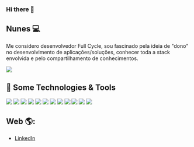 ### Hi there 👋

<!--
**ricardo-jnunes/ricardo-jnunes** is a ✨ _special_ ✨ repository because its `README.md` (this file) appears on your GitHub profile.

Here are some ideas to get you started:

- 🔭 I’m currently working on ...
- 🌱 I’m currently learning ...
- 👯 I’m looking to collaborate on ...
- 🤔 I’m looking for help with ...
- 💬 Ask me about ...
- 📫 How to reach me: ...
- 😄 Pronouns: ...
- ⚡ Fun fact: ...
-->

## Nunes 💻
Me considero desenvolvedor Full Cycle, sou fascinado pela ideia de "dono" no desenvolvimento de aplicações/soluções, conhecer toda a stack envolvida e pelo compartilhamento de conhecimentos.

<a href="https://github.com/ricardo-jnunes/ricardo-jnunes">
  <img align="center" src="https://github-readme-stats.vercel.app/api/top-langs/?username=ricardo-jnunes" />
</a>

## 🔧 Some Technologies & Tools
![](https://img.shields.io/badge/OS-Linux-informational?style=flat&logo=linux&logoColor=white&color=2bbc8a)
![](https://img.shields.io/badge/Code-Java-informational?style=flat&logo=java&logoColor=white&color=2bbc8a)
![](https://img.shields.io/badge/Code-PHP-informational?style=flat&logo=php&logoColor=white&color=2bbc8a)
![](https://img.shields.io/badge/Code-Python-informational?style=flat&logo=python&logoColor=white&color=2bbc8a)
![](https://img.shields.io/badge/Code-React-20232A?style=flat&logo=React&logoColor=white&color=2bbc8a)
![](https://img.shields.io/badge/Code-Angular-DD0031??style=flat&logo=angular&logoColor=white&color=2bbc8a)
![](https://img.shields.io/badge/Code-JavaScript-informational?style=flat&logo=javascript&logoColor=white&color=2bbc8a)
![](https://img.shields.io/badge/Tools-Node.js-43853D?style=flat&logo=node.js&logoColor=white&color=2bbc8a)
![](https://img.shields.io/badge/Style-Sass-CC6699?style=flat&logo=sass&logoColor=white&color=2bbc8a)
![](https://img.shields.io/badge/Shell-Bash-informational?style=flat&logo=gnu-bash&logoColor=white&color=2bbc8a)
![](https://img.shields.io/badge/Tools-Docker-informational?style=flat&logo=docker&logoColor=white&color=2bbc8a)
![](https://img.shields.io/badge/DBMS-MySQL-00000F?style=flat&logo=mysql&logoColor=white&color=2bbc8a)

## Web 🌎:
- <a href="https://br.linkedin.com/in/ricardo-jos%C3%A9-nunes-b971a6134">LinkedIn</a>
